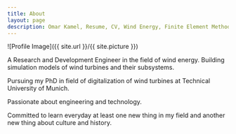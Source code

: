 ```yaml
---
title: About
layout: page
description: Omar Kamel, Resume, CV, Wind Energy, Finite Element Method, Computational Mechanics, Multibody Dynamics, Optimization, Machine Learning, Aeroservoelasticity, Wind Turbine, Stuttgart, Germany, ANSYS, Simpack
---
```

![Profile Image]({{ site.url }}/{{ site.picture }})
<p>
A Research and Development Engineer in the field of wind energy. Building simulation models of wind turbines and their subsystems.
</p>
<p>
Pursuing my PhD in field of digitalization of wind turbines at Technical University of Munich.
</p>
<p>
Passionate about engineering and technology.
</p>
<p>
Committed to learn everyday at least one new thing in my field and another new thing about culture and history.
</p>








